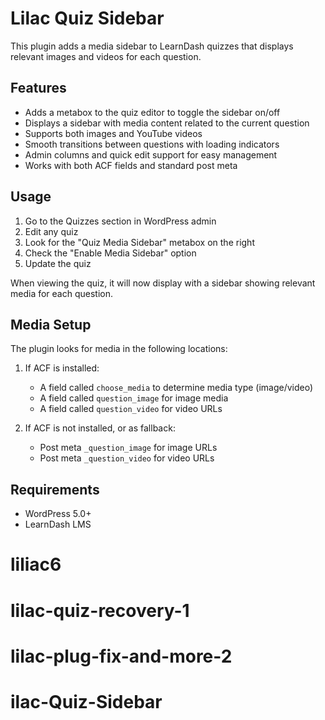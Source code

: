 # Lilac Quiz Sidebar

This plugin adds a media sidebar to LearnDash quizzes that displays relevant images and videos for each question.

## Features

- Adds a metabox to the quiz editor to toggle the sidebar on/off
- Displays a sidebar with media content related to the current question
- Supports both images and YouTube videos
- Smooth transitions between questions with loading indicators
- Admin columns and quick edit support for easy management
- Works with both ACF fields and standard post meta

## Usage

1. Go to the Quizzes section in WordPress admin
2. Edit any quiz
3. Look for the "Quiz Media Sidebar" metabox on the right
4. Check the "Enable Media Sidebar" option
5. Update the quiz

When viewing the quiz, it will now display with a sidebar showing relevant media for each question.

## Media Setup

The plugin looks for media in the following locations:

1. If ACF is installed:
   - A field called `choose_media` to determine media type (image/video)
   - A field called `question_image` for image media
   - A field called `question_video` for video URLs

2. If ACF is not installed, or as fallback:
   - Post meta `_question_image` for image URLs
   - Post meta `_question_video` for video URLs

## Requirements

- WordPress 5.0+
- LearnDash LMS
# liliac6


# lilac-quiz-recovery-1
# lilac-plug-fix-and-more-2
# ilac-Quiz-Sidebar
